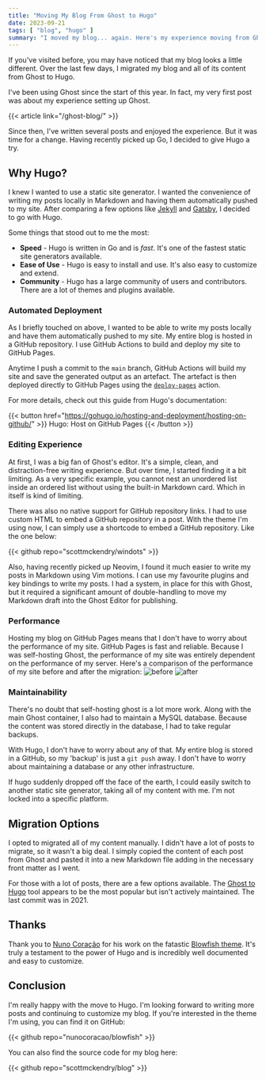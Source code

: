 ```yaml
---
title: "Moving My Blog From Ghost to Hugo"
date: 2023-09-21
tags: [ "blog", "hugo" ]
summary: "I moved my blog... again. Here's my experience moving from Ghost to Hugo ✈️"
---
```


If you've visited before, you may have noticed that my blog looks a little different. Over the last few days, I migrated my blog and all of its content from Ghost to Hugo. 

I've been using Ghost since the start of this year. In fact, my very first post was about my experience setting up Ghost.

{{< article link="/ghost-blog/" >}}

Since then, I've written several posts and enjoyed the experience. But it was time for a change. Having recently picked up Go, I decided to give Hugo a try.

## Why Hugo?
I knew I wanted to use a static site generator. I wanted the convenience of writing my posts locally in Markdown and having them automatically pushed to my site. After comparing a few options like [Jekyll](https://jekyllrb.com/) and [Gatsby](https://www.gatsbyjs.com/), I decided to go with Hugo.

Some things that stood out to me the most:
- **Speed** - Hugo is written in Go and is _fast_. It's one of the fastest static site generators available.
- **Ease of Use** - Hugo is easy to install and use. It's also easy to customize and extend.
- **Community** - Hugo has a large community of users and contributors. There are a lot of themes and plugins available.

### Automated Deployment
As I briefly touched on above, I wanted to be able to write my posts locally and have them automatically pushed to my site. My entire blog is hosted in a GitHub repository. I use GitHub Actions to build and deploy my site to GitHub Pages.

Anytime I push a commit to the `main` branch, GitHub Actions will build my site and save the generated output as an artefact. The artefact is then deployed directly to GitHub Pages using the [`deploy-pages`](https://github.com/actions/deploy-pages) action.

For more details, check out this guide from Hugo's documentation:

{{< button href="https://gohugo.io/hosting-and-deployment/hosting-on-github/" >}}
Hugo: Host on GitHub Pages
{{< /button >}}

### Editing Experience
At first, I was a big fan of Ghost's editor. It's a simple, clean, and distraction-free writing experience. But over time, I started finding it a bit limiting. As a very specific example, you cannot nest an unordered list inside an ordered list without using the built-in Markdown card. Which in itself is kind of limiting.

There was also no native support for GitHub repository links. I had to use custom HTML to embed a GitHub repository in a post. With the theme I'm using now, I can simply use a shortcode to embed a GitHub repository. Like the one below:

{{< github repo="scottmckendry/windots" >}}

Also, having recently picked up Neovim, I found it much easier to write my posts in Markdown using Vim motions. I can use my favourite plugins and key bindings to write my posts. I had a system, in place for this with Ghost, but it required a significant amount of double-handling to move my Markdown draft into the Ghost Editor for publishing.

### Performance
Hosting my blog on GitHub Pages means that I don't have to worry about the performance of my site. GitHub Pages is fast and reliable. Because I was self-hosting Ghost, the performance of my site was entirely dependent on the performance of my server.
Here's a comparison of the performance of my site before and after the migration:
![before](/img/hugo-blog/before.webp "Before")
![after](/img/hugo-blog/after.webp "After")

### Maintainability
There's no doubt that self-hosting ghost is a lot more work. Along with the main Ghost container, I also had to maintain a MySQL database. Because the content was stored directly in the database, I had to take regular backups.

With Hugo, I don't have to worry about any of that. My entire blog is stored in a GitHub, so my 'backup' is just a `git push` away. I don't have to worry about maintaining a database or any other infrastructure.

If hugo suddenly dropped off the face of the earth, I could easily switch to another static site generator, taking all of my content with me. I'm not locked into a specific platform.

## Migration Options
I opted to migrated all of my content manually. I didn't have a lot of posts to migrate, so it wasn't a big deal. I simply copied the content of each post from Ghost and pasted it into a new Markdown file adding in the necessary front matter as I went.

For those with a lot of posts, there are a few options available. The [Ghost to Hugo](https://github.com/jbarone/ghostToHugo/) tool appears to be the most popular but isn't actively maintained. The last commit was in 2021.

## Thanks
Thank you to [Nuno Coração](https://nunocoracao.com/) for his work on the fatastic [Blowfish theme](https://blowfish.page/). It's truly a testament to the power of Hugo and is incredibly well documented and easy to customize.

## Conclusion
I'm really happy with the move to Hugo. I'm looking forward to writing more posts and continuing to customize my blog. If you're interested in the theme I'm using, you can find it on GitHub:

{{< github repo="nunocoracao/blowfish" >}}

You can also find the source code for my blog here:

{{< github repo="scottmckendry/blog" >}}
